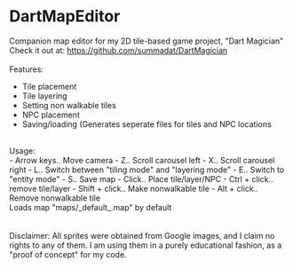 # DartMapEditor
Companion map editor for my 2D tile-based game project, "Dart Magician"</br>
Check it out at: https://github.com/summadat/DartMagician </br>
</br>
Features:</br>
- Tile placement</br>
- Tile layering</br>
- Setting non walkable tiles</br>
- NPC placement</br>
- Saving/loading (Generates seperate files for tiles and NPC locations</br>
</br>
Usage:</br>
- Arrow keys.. Move camera
- Z.. Scroll carousel left
- X.. Scroll carousel right
- L.. Switch between "tiling mode" and "layering mode"
- E.. Switch to "entity mode"
- S.. Save map
- Click.. Place tile/layer/NPC
- Ctrl + click.. remove tile/layer
- Shift + click.. Make nonwalkable tile
- Alt + click.. Remove nonwalkable tile
</br>
Loads map "maps/_default_.map" by default
</br>
</br>
</br>
Disclaimer: All sprites were obtained from Google images, and I claim no rights to any of them. I am using them in a purely educational fashion, as a "proof of concept" for my code.
